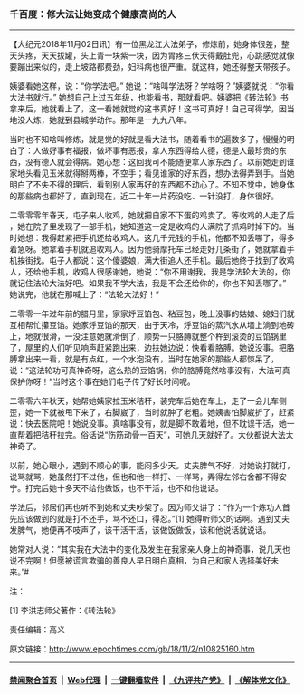 ### 千百度：修大法让她变成个健康高尚的人
------------------------

<p>
 【大纪元2018年11月02日讯】有一位黑龙江大法弟子，修炼前，她身体很差，整天头疼，天天拔罐，头上青一块紫一块，因为胃疼三伏天得戴肚兜，心跳感觉就像要蹦出来似的，走上坡路都费劲，妇科病也很严重。就这样，她还得整天带孩子。
</p>
<p>
 姨婆看她这样，说：“你学法吧。” 她说：“啥叫学法呀？学啥呀？”姨婆就说：“你看大法书就行。” 她想自己上过五年级，也能看书，那就看吧。姨婆把《转法轮》书拿来后，她就看上了，这一看她就觉的这书真好！这书可真好！自己可得学，因当地没人炼，她就到县城学动作。那年是一九九八年。
</p>
<p>
 当时也不知啥叫修炼，就是觉的好就是看大法书，随着看书的遍数多了，慢慢的明白了：人做好事有福报，做坏事有恶报，拿人东西得给人德，德是人最珍贵的东西，没有德人就会得病。她心想：这回我可不能随便拿人家东西了。以前她走到谁家地头看见玉米就得掰两棒，不空手；看见谁家的好东西，想办法得弄到手。当她明白了不失不得的理后，看到别人家再好的东西都不动心了。不知不觉中，她身体的那些病也都好了，直到现在，近二十年一片药没吃、一针没打，身体很好。
</p>
<p>
 二零零零年春天，屯子来人收鸡，她就把自家不下蛋的鸡卖了。等收鸡的人走了后 ，她在院子里发现了一部手机，她知道这一定是收鸡的人满院子抓鸡时掉下的。当时她想：我得赶紧把手机还给收鸡人。这几千元钱的手机，他都不知丢哪了，得多着急呀。她拿着手机就追收鸡人。因为他骑摩托车已经走好几条街了，她就拿着手机挨街找。屯子人都说：这个傻婆娘，满大街追人还手机。最后她终于找到了收鸡人，还给他手机，收鸡人很感谢她，她说：“你不用谢我，我是学法轮大法的，你就记住法轮大法好吧。如果我不学大法，我是不会还给你的，你也不知丢哪了。” 她说完，他就在那喊上了：“法轮大法好！”
</p>
<p>
 二零零一年过年前的腊月里，家家烀豆馅包、粘豆包，晚上没事的姑娘、媳妇们就互相帮忙攥豆馅。她家烀豆馅的那天，由于天冷，烀豆馅的蒸汽水从墙上淌到地砖上，地就很滑，一没注意她就滑倒了，顺势一只胳膊就整个杵到滚烫的豆馅锅里了，屋里的人们听见响声赶紧跑出来，边扶她边说：快看看胳膊。她说没事。把胳膊拿出来一看，就是有点红，一个水泡没有，当时在她家的那些人都惊呆了，说：“这法轮功可真神奇呀，这么热的豆馅锅，你的胳膊竟然啥事没有，大法可真保护你呀！”当时这个事在她们屯子传了好长时间呢。
</p>
<p>
 二零零六年秋天，她帮她姨家拉玉米秸秆，装完车后她在车上，走了一会儿车侧歪，她一下就被甩下来了，右脚崴了，当时就肿了老粗。她姨害怕脚崴折了，赶紧说：快去医院吧！她说没事。真啥事没有，就是脚不敢着地，但不耽误干活，她一直帮着把秸秆拉完。俗话说“伤筋动骨一百天”，可她几天就好了。大伙都说大法太神奇了。
</p>
<p>
 以前，她心眼小，遇到不顺心的事，能闷多少天。丈夫脾气不好，对她说打就打，说骂就骂，她虽然打不过他，但也和他一样打、一样骂，弄得左邻右舍都不得安宁。打完后她十多天不给他做饭，也不干活，也不和他说话。
</p>
<p>
 学法后，邻居们再也听不到她和丈夫吵架了。因为师父讲了：“作为一个炼功人首先应该做到的就是打不还手，骂不还口，得忍。”[1] 她得听师父的话啊。遇到丈夫发脾气，她便再不吱声了，该干活干活，该做饭做饭，该和他说话就说话。
</p>
<p>
 她常对人说：“其实我在大法中的变化及发生在我家亲人身上的神奇事，说几天也说不完啊！但愿被谎言欺骗的善良人早日明白真相，为自己和家人选择美好未来。”#
</p>
<p>
 注：
</p>
<p>
 [1] 李洪志师父著作：《转法轮》
</p>
<p>
 责任编辑：高义
</p>

原文链接：http://www.epochtimes.com/gb/18/11/2/n10825160.htm


------------------------
#### [禁闻聚合首页](https://github.com/gfw-breaker/banned-news/blob/master/README.md) &nbsp;|&nbsp; [Web代理](https://github.com/gfw-breaker/open-proxy/blob/master/README.md) &nbsp;|&nbsp; [一键翻墙软件](https://github.com/gfw-breaker/nogfw/blob/master/README.md) &nbsp;|&nbsp; [《九评共产党》](https://github.com/gfw-breaker/9ping.md/blob/master/README.md#九评之一评共产党是什么) &nbsp;|&nbsp; [《解体党文化》](https://github.com/gfw-breaker/jtdwh.md/blob/master/README.md#绪论)
